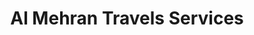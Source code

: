 ---
title: "Al Mehran Travels Services"
url: /karachi/al-mehran-travels-services/
shop: travel agency
---